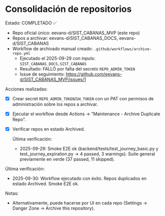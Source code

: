 # Consolidación de repositorios

Estado: COMPLETADO ✅

- Repo oficial único: eevans-d/SIST_CABANAS_MVP (este repo)
- Repos a archivar: eevans-d/SIST_CABANAS_DOCS, eevans-d/SIST_CABANAS
- Workflow de archivado manual creado: `.github/workflows/archive-repo.yml`
  - Ejecutado el 2025-09-29 con inputs: `SIST_CABANAS_DOCS,SIST_CABANAS`
  - Resultado: FALLÓ por falta del secreto `REPO_ADMIN_TOKEN`
  - Issue de seguimiento: https://github.com/eevans-d/SIST_CABANAS_MVP/issues/1

Acciones realizadas:
- [x] Crear secret `REPO_ADMIN_TOKEN`/`GH_TOKEN` con un PAT con permisos de administración sobre los repos a archivar.
- [x] Ejecutar el workflow desde Actions → "Maintenance - Archive Duplicate Repo".
- [x] Verificar repos en estado Archived.

  Última verificación:
  - 2025-09-29: Smoke E2E ok (backend/tests/test_journey_basic.py y test_journey_expiration.py → 4 passed, 3 warnings). Suite general previamente en verde (37 passed, 11 skipped).

Última verificación:
- 2025-09-30: Workflow ejecutado con éxito. Repos duplicados en estado Archived. Smoke E2E ok.

Notas:
- Alternativamente, puede hacerse por UI en cada repo (Settings → Danger Zone → Archive this repository).
